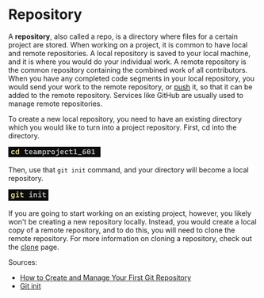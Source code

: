 # Repository

A **repository**, also called a repo, is a directory where files for a 
certain project are stored. When working on a project, it is common to 
have local and remote repositories. A local repository is saved to your 
local machine, and it is where you would do your individual work. A remote 
repository is the common repository containing the combined work of all 
contributors. When you have any completed code segments in your local repository, 
you would send your work to the remote repository, or [push](/push.md) it, 
so that it can be added to the remote repository. Services like GitHub 
are usually used to manage remote repositories.

To create a new local repository, you need to have an existing directory which 
you would like to turn into a project repository. First, cd into the directory.

![git_init_1](https://github.com/dahliamusa/teamproject1-601/blob/master/images/git_init_1.png?raw=true)
 
Then, use that `git init` command, and your directory will become a local repository.

![git_init_2](https://github.com/dahliamusa/teamproject1-601/blob/master/images/git_init_2.png?raw=true)

If you are going to start working on an existing project, however, you likely 
won't be creating a new repository locally. Instead, you would create a local 
copy of a remote repository, and to do this, you will need to clone the remote 
repository. For more information on cloning a repository, check out the 
[clone](/clone.md) page.

Sources:
* [How to Create and Manage Your First Git Repository](https://www.bitdegree.org/learn/what-is-a-git-repository#:~:text=Git%20Repository%3A%20Summary%201%20Git%20system%20stores%20and,is%20a%20copy%20of%20a%20remote%20Git%20repo.)
* [Git init](https://github.com/git-guides/git-init#:~:text=git%20init%20is%20one%20way%20to%20start%20a,creates%20as%20a%20part%20of%20your%20project%27s%20history.)